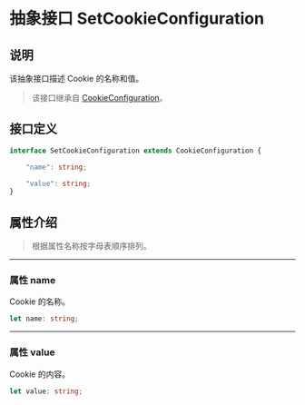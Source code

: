 # 抽象接口 SetCookieConfiguration

## 说明

该抽象接口描述 Cookie 的名称和值。

> 该接口继承自 [CookieConfiguration](./CookieConfiguration.md)。

## 接口定义

```ts
interface SetCookieConfiguration extends CookieConfiguration {

    "name": string;

    "value": string;
}
```

## 属性介绍

> 根据属性名称按字母表顺序排列。

------------------------------------------------------------------------------

### 属性 name

Cookie 的名称。

```ts
let name: string;
```

------------------------------------------------------------------------------

### 属性 value

Cookie 的内容。

```ts
let value: string;
```

